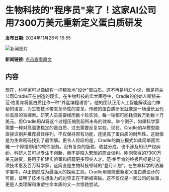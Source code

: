 # 生物科技的"程序员"来了！这家AI公司用7300万美元重新定义蛋白质研发

**发布日期**: 2024年11月26号 16:55

![新闻图片](https://pic.chinaz.com/picmap/thumb/202307061803108313_4.jpg)

**新闻链接**: [点击查看原文](https://www.aibase.com/zh/news/13496)

## 内容

现在，科学家可以像编程一样精准地"设计"蛋白质。这不再是科幻小说，而是荷兰公司Cradle正在创造的现实。在生物科技的宏大画卷中，Cradle的创始人斯特夫·范·格里肯将蛋白质比作一种"外星编程语言"。他的团队正用人工智能解读这门神秘的语言，为生物技术带来革命性的变革。传统的蛋白质研发就像是一场漫长且代价高昂的盲探索。研究人员需要经历数十轮实验，每一轮都可能耗资数万到数十万美元。但Cradle用AI将这个过程压缩到前所未有的效率。举个例子，如果科学家需要一种对高温更稳定的蛋白质，过去需要反复实验。现在，Cradle的AI模型能直接识别并推荐最佳序列，不仅保持原有功能，还提高了蛋白质的耐热性。这就像是为生命密码找到了最优解。更令人惊叹的是，Cradle的商业模式如此简单而优雅:一个即插即用的软件服务。没有复杂的版税、收益分成，也不涉及知识产权纠纷。科研人员可以专注于创新，而不是陷入繁琐的商业谈判。刚刚获得的7300万美元融资，将用于扩建实验室和招募更多顶尖人才。范·格里肯的终极目标是让这项技术惠及百万科学家，这简直是生物科技领域的"登月计划"。在生命科学的浩瀚宇宙中，AI正悄然成为最强大的探索工具。Cradle用智能重新定义蛋白质设计的可能，证明了技术与想象力的边界正在不断被突破。这不仅仅是一家公司的故事，更是人类理解和重塑生命本质的又一次惊艳尝试。
